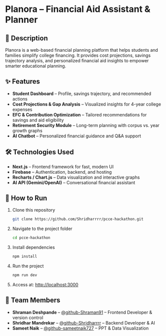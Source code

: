 # Planora – Financial Aid Assistant & Planner

## 🎯 Description

Planora is a web-based financial planning platform that helps students and families simplify college financing. It provides cost projections, savings trajectory analysis, and personalized financial aid insights to empower smarter educational planning.

## ✨ Features

* **Student Dashboard** – Profile, savings trajectory, and recommended actions
* **Cost Projections & Gap Analysis** – Visualized insights for 4-year college expenses
* **EFC & Contribution Optimization** – Tailored recommendations for savings and aid eligibility
* **Retirement Security Module** – Long-term planning with corpus vs. year growth graphs
* **AI Chatbot** – Personalized financial guidance and Q&A support

## 🛠️ Technologies Used

* **Next.js** – Frontend framework for fast, modern UI
* **Firebase** – Authentication, backend, and hosting
* **Recharts / Chart.js** – Data visualization and interactive graphs
* **AI API (Gemini/OpenAI)** – Conversational financial assistant

## 🚀 How to Run

1. Clone this repository

   ```bash
   git clone https://github.com/Shridharrrr/pcce-hackathon.git
   ```
2. Navigate to the project folder

   ```bash
   cd pcce-hackathon
   ```
3. Install dependencies

   ```bash
   npm install
   ```
4. Run the project

   ```bash
   npm run dev
   ```
5. Access at: [http://localhost:3000](http://localhost:3000)

## 👥 Team Members

* **Shraman Deshpande** – [@github-Shraman91](https://github.com/Shraman91) – Frontend Developer & version control
* **Shridhar Mandrekar** – [@github-Shridharrrr](https://github.com/Shridharrrr) – Backend Developer & AI
* **Sameet Naik** – [@github-sameetnaik727](https://github.com/sameetnaik727) – PPT & Data Visualization


